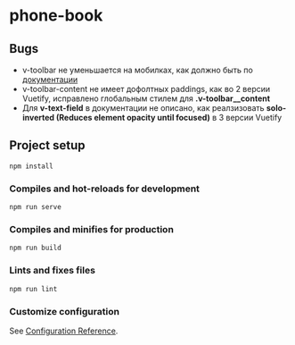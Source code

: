 # phone-book

## Bugs

-   v-toolbar не уменьшается на мобилках, как должно быть по [документации](https://vuetifyjs.com/en/components/toolbars/#usage)
-   v-toolbar-content не имеет дофолтных paddings, как во 2 версии Vuetify, исправлено глобальным стилем для **.v-toolbar\_\_content**
-   Для **v-text-field** в документации не описано, как реалзизовать **solo-inverted (Reduces element opacity until focused)** в 3 версии Vuetify

## Project setup

```
npm install
```

### Compiles and hot-reloads for development

```
npm run serve
```

### Compiles and minifies for production

```
npm run build
```

### Lints and fixes files

```
npm run lint
```

### Customize configuration

See [Configuration Reference](https://cli.vuejs.org/config/).
